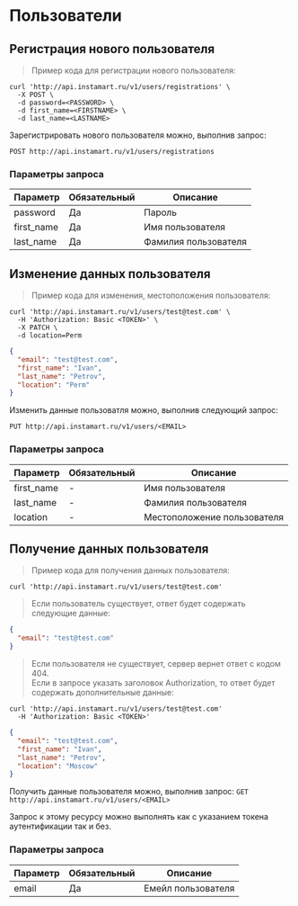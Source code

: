 # Пользователи

## Регистрация нового пользователя

> Пример кода для регистрации нового пользователя:

```shell
curl 'http://api.instamart.ru/v1/users/registrations' \
  -X POST \
  -d password=<PASSWORD> \
  -d first_name=<FIRSTNAME> \
  -d last_name=<LASTNAME>
```

Зарегистрировать нового пользователя можно, выполнив запрос:

`POST http://api.instamart.ru/v1/users/registrations`

### Параметры запроса

Параметр | Обязательный | Описание
--------- | ------- | -----------
password | Да | Пароль
first_name | Да | Имя пользователя
last_name | Да | Фамилия пользователя

## Изменение данных пользователя

> Пример кода для изменения, местоположения пользователя:

```shell
curl 'http://api.instamart.ru/v1/users/test@test.com' \
  -H 'Authorization: Basic <TOKEN>' \
  -X PATCH \
  -d location=Perm
```
```json
{
  "email": "test@test.com",
  "first_name": "Ivan",
  "last_name": "Petrov",
  "location": "Perm"
}
```

Изменить данные пользоватля можно, выполнив следующий запрос:

`PUT http://api.instamart.ru/v1/users/<EMAIL>`

### Параметры запроса

Параметр | Обязательный | Описание
--------- | ------- | -----------
first_name | - | Имя пользователя
last_name | - | Фамилия пользователя
location | - | Местоположение пользователя

## Получение данных пользователя

> Пример кода для получения данных пользователя:

```shell
curl 'http://api.instamart.ru/v1/users/test@test.com'
```
> Если пользователь существует, ответ будет содержать следующие данные:

```json
{
  "email": "test@test.com"
}
```

> Если пользователя не существует, сервер вернет ответ с кодом 404.<br>Если в запросе указать заголовок Authorization, то ответ будет содержать дополнительные данные:

```shell
curl 'http://api.instamart.ru/v1/users/test@test.com'
  -H 'Authorization: Basic <TOKEN>'
```

```json
{
  "email": "test@test.com",
  "first_name": "Ivan",
  "last_name": "Petrov",
  "location": "Moscow"
}
```

Получить данные пользователя можно, выполнив запрос:
`GET http://api.instamart.ru/v1/users/<EMAIL>`

Запрос к этому ресурсу можно выполнять как с указанием токена аутентификации так и без.

### Параметры запроса

Параметр | Обязательный | Описание
--------- | ------- | -----------
email | Да | Емейл пользователя
